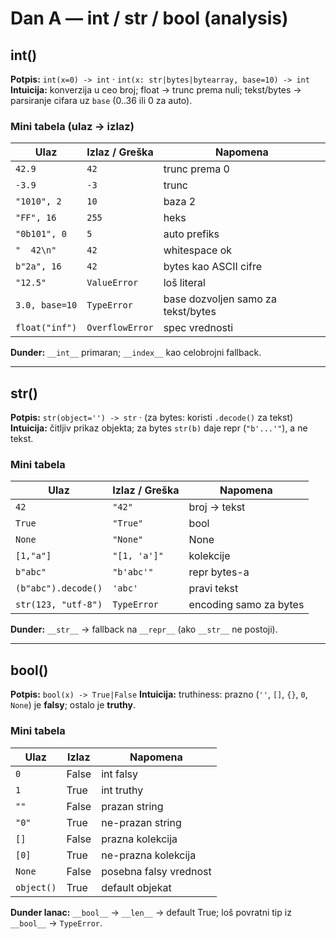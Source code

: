# Dan A — int / str / bool (analysis)

## int()

**Potpis:** `int(x=0) -> int` · `int(x: str|bytes|bytearray, base=10) -> int`
**Intuicija:** konverzija u ceo broj; float → trunc prema nuli; tekst/bytes → parsiranje cifara uz `base` (0..36 ili 0 za auto).

### Mini tabela (ulaz → izlaz)

| Ulaz           | Izlaz / Greška  | Napomena                           |
| -------------- | --------------- | ---------------------------------- |
| `42.9`         | `42`            | trunc prema 0                      |
| `-3.9`         | `-3`            | trunc                              |
| `"1010", 2`    | `10`            | baza 2                             |
| `"FF", 16`     | `255`           | heks                               |
| `"0b101", 0`   | `5`             | auto prefiks                       |
| `"  42\n"`     | `42`            | whitespace ok                      |
| `b"2a", 16`    | `42`            | bytes kao ASCII cifre              |
| `"12.5"`       | `ValueError`    | loš literal                        |
| `3.0, base=10` | `TypeError`     | base dozvoljen samo za tekst/bytes |
| `float("inf")` | `OverflowError` | spec vrednosti                     |

**Dunder:** `__int__` primaran; `__index__` kao celobrojni fallback.

---

## str()

**Potpis:** `str(object='') -> str` · (za bytes: koristi `.decode()` za tekst)
**Intuicija:** čitljiv prikaz objekta; za bytes `str(b)` daje repr (`"b'...'"`), a ne tekst.

### Mini tabela

| Ulaz                | Izlaz / Greška | Napomena               |
| ------------------- | -------------- | ---------------------- |
| `42`                | `"42"`         | broj → tekst           |
| `True`              | `"True"`       | bool                   |
| `None`              | `"None"`       | None                   |
| `[1,"a"]`           | `"[1, 'a']"`   | kolekcije              |
| `b"abc"`            | `"b'abc'"`     | repr bytes-a           |
| `(b"abc").decode()` | `'abc'`        | pravi tekst            |
| `str(123, "utf-8")` | `TypeError`    | encoding samo za bytes |

**Dunder:** `__str__` → fallback na `__repr__` (ako `__str__` ne postoji).

---

## bool()

**Potpis:** `bool(x) -> True|False`
**Intuicija:** truthiness: prazno (`''`, `[]`, `{}`, `0`, `None`) je **falsy**; ostalo je **truthy**.

### Mini tabela

| Ulaz       | Izlaz | Napomena               |
| ---------- | ----- | ---------------------- |
| `0`        | False | int falsy              |
| `1`        | True  | int truthy             |
| `""`       | False | prazan string          |
| `"0"`      | True  | ne-prazan string       |
| `[]`       | False | prazna kolekcija       |
| `[0]`      | True  | ne-prazna kolekcija    |
| `None`     | False | posebna falsy vrednost |
| `object()` | True  | default objekat        |

**Dunder lanac:** `__bool__` → `__len__` → default True; loš povratni tip iz `__bool__` → `TypeError`.
